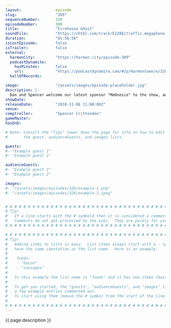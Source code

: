```yaml
---
layout:               episode
slug:                 "309"
sequenceNumber:       326
episodeNumber:        309
title:                "Firehouse Ghost"
soundFile:            "https://chtbl.com/track/E2288/traffic.megaphone.fm/STA6611330489.mp3?updated=1596579052"
duration:             "01:56:58"
isLostEpisode:        false
isTrailer:            false
external:
  harmonCity:         "https://harmon.city/episode-309"
  podcastDynamite:
    hasMinutes:       false
    url:              "https://podcastdynamite.com/#/p/Harmontown/e/326/309"
  hallOfRecords:      

image:                "/assets/images/episode-placeholder.jpg"
description: |-
  Dan and Spencer welcome our latest sponsor "MeOnesie" to the show, and our favorite socialist Josh Androsky pops in to explain Measure B. Antonio Banderas also premiers his latest musical, and is not to be missed.
showDate:             
releaseDate:          "2018-11-08 11:00:00Z"
venue:                
comptroller:          "Spencer Crittenden"
gameMaster:           
hasDnD:               

# Note: Consult the "Tips" lower down the page for info on how to edit
#       the guest, audienceGuests, and images lists.

guests:
#- "Example guest 1"
#- "Example guest 2"

audienceGuests:
#- "Example guest 1"
#- "Example guest 2"

images:
#- "/assets/images/episodes/326/example-1.png"
#- "/assets/images/episodes/326/example-2.jpeg"


# # # # # # # # # # # # # # # # # # # # # # # # # # # # # # # # # # # # # # # # # # # # #
# Tip!
#   If a line starts with the # symbold then it is considered a comment.
#   Comments do not get processed by the wiki.  They are purely for your information.
# # # # # # # # # # # # # # # # # # # # # # # # # # # # # # # # # # # # # # # # # # # # #

# # # # # # # # # # # # # # # # # # # # # # # # # # # # # # # # # # # # # # # # # # # # #
# Tip!
#   Adding items to lists is easy.  List items always start with a - symbol and have
#   have the same identation as the list name.  Here is an example.
#
#    foods:
#    - "bacon"
#    - "sausages"
#
#   In this example the list name is "foods" and it has two items (bacon, and sausages).
#
#   To get you started, the "guests", "audienceGuests", and "images" lists below have
#   a few example entries commented out.
#   To start using them remove the # symbol from the start of the line.
#
# # # # # # # # # # # # # # # # # # # # # # # # # # # # # # # # # # # # # # # # # # # # #
---
```


<!-- The episode description will be rendered here -->
{{ page.description }}

<!-- Add your content BELOW here -->
<!-- vvvvvvvvvvvvvvvvvvvvvvvvvvv -->




<!-- ^^^^^^^^^^^^^^^^^^^^^^^^^^^ -->
<!-- Add your content ABOVE here -->

<!-- The episode gallery will be rendered here -->